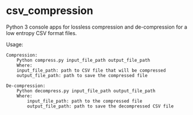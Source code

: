 # csv_compression
Python 3 console apps for lossless compression and de-compression for a low entropy CSV format files.

Usage:

	Compression:
		Python compress.py input_file_path output_file_path  
		Where:
		input_file_path: path to CSV file that will be compressed
		output_file_path: path to save the compressed file
  
	De-compression:
		Python decompress.py input_file_path output_file_path
		Where:
			input_file_path: path to the compressed file
			output_file_path: path to save the decompressed CSV file
